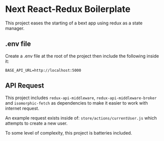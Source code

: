 # Next React-Redux Boilerplate

This project eases the starting of a bext app using redux as a state manager.

## .env file

Create a .env file at the root of the project then include the following inside it:

```
BASE_API_URL=http://localhost:5000
```

## API Request

This project includes `redux-api-middleware`, `redux-api-middleware-broker` and `isomorphic-fetch` as dependencies to make it easier to work with internet request.

An example request exists inside of: `store/actions/currentUser.js` which attempts to create a new user.

To some level of complexity, this project is batteries included.
